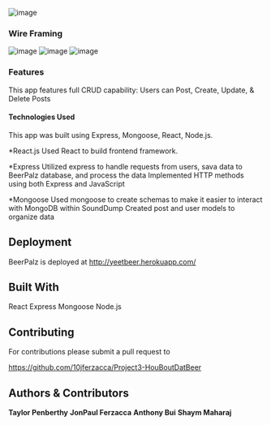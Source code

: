 ![image](https://user-images.githubusercontent.com/53881297/67589982-0e6f6280-f717-11e9-9117-e57c09033f0d.png)

### Wire Framing

![image](https://user-images.githubusercontent.com/53881297/67590179-8dfd3180-f717-11e9-9cb2-269f1a641ad0.png)
![image](https://user-images.githubusercontent.com/53881297/67590293-eaf8e780-f717-11e9-94df-4f5d99e059f8.png)
![image](https://user-images.githubusercontent.com/53881297/67590294-eaf8e780-f717-11e9-9c20-44ecf89ce8bf.png)

### Features 
This app features full CRUD capability:
Users can Post, Create, Update, & Delete Posts
 
#### Technologies Used
This app was built using Express, Mongoose, React, Node.js.

*React.js
Used React to build frontend framework.

*Express
Utilized express to handle requests from users, sava data to BeerPalz database, and process the data
Implemented HTTP methods using both Express and JavaScript

*Mongoose
Used mongoose to create schemas to make it easier to interact with MongoDB within SoundDump
Created post and user models to organize data


## Deployment

BeerPalz is deployed at http://yeetbeer.herokuapp.com/

## Built With

React
Express 
Mongoose
Node.js

## Contributing

For contributions please submit a pull request to  

https://github.com/10jferzacca/Project3-HouBoutDatBeer



## Authors & Contributors

**Taylor Penberthy** 
**JonPaul Ferzacca** 
**Anthony Bui** 
**Shaym Maharaj** 
